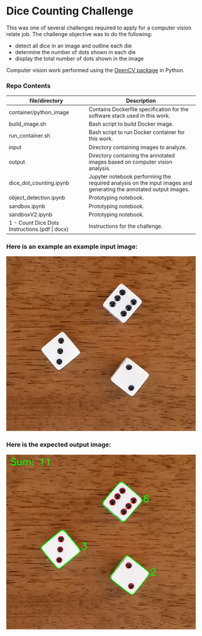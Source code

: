 # Dice Counting Challenge

This was one of several challenges required to apply for a computer vision relate job.  The challenge objective was to do the following:
* detect all dice in an image and outline each die
* determine the number of dots shown in each die
* display the total number of dots shown in the image

Computer vision work performed using the [OpenCV package](https://github.com/skvark/opencv-python) in Python.

### Repo Contents
|file/directory|Description|
|--------------|-----------|
|container/python_image|Contains Dockerfile specification for the software stack used in this work.|
|build_image.sh|Bash script to build Docker image.|
|run_container.sh|Bash script to run Docker container for this work.|
|input|Directory containing images to analyze.|
|output|Directory containing the annotated images based on computer vision analysis.|
|dice_dot_counting.ipynb|Jupyter notebook performing the required analysis on the input images and generating the annotated output images.|
|object_detection.ipynb|Prototyping notebook.|
|sandbox.ipynb|Prototyping notebook.|
|sandboxV2.ipynb|Prototyping notebook.|
|1 - Count Dice Dots Instructions.(pdf &#124; docx)|Instructions for the challenge.|


### Here is an example an example input image:
![](input/dice4.png)

### Here is the expected output image:
![](output/output_dice4.png)